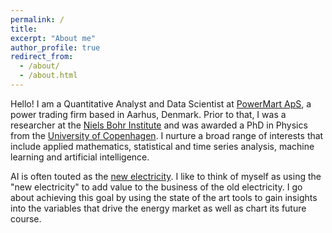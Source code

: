```yaml
---
permalink: /
title: 
excerpt: "About me"
author_profile: true
redirect_from: 
  - /about/
  - /about.html
---
```

 
Hello! I am a Quantitative Analyst and Data Scientist at [PowerMart ApS](http://www.powermart.eu), a power trading firm based in Aarhus, Denmark. Prior to that, I was a researcher at the [Niels Bohr Institute](https://www.nbi.ku.dk/english/) and was awarded a PhD in Physics from the [University of Copenhagen](https://www.ku.dk/english/). I nurture a broad range of interests that include applied mathematics, statistical and time series analysis, machine learning and artificial intelligence. 

AI is often touted as the [new electricity](https://medium.com/syncedreview/artificial-intelligence-is-the-new-electricity-andrew-ng-cc132ea6264). 
I like to think of myself as using the "new electricity" to add value to the business of the old electricity. I go about achieving this goal by using the state of the art tools to gain insights into the variables that drive the energy market as well as chart its future course. 

